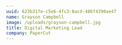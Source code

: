 ```yaml
---
uuid: 623b31fe-c5e6-4fc3-8acd-486f4390ae47
name: Grayson Campbell
image: /uploads/grayson-campbell.jpg
title: Digital Marketing Lead
company: PaperCut
---
```

